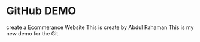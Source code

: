 # GitHub DEMO
create a Ecommerance Website
This is create by Abdul Rahaman
This is my new demo for the Git.